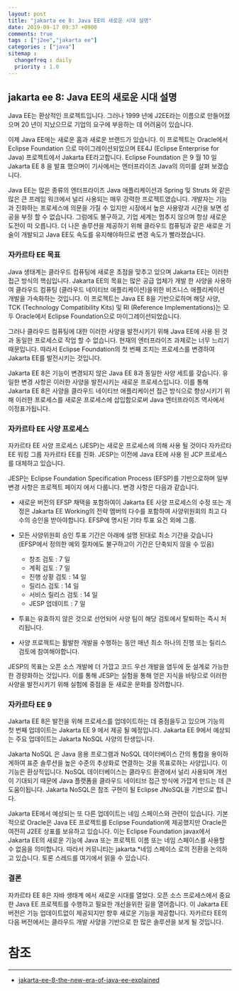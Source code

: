```yaml
---
layout: post
title: "jakarta ee 8: Java EE의 새로운 시대 설명"
date: 2019-09-17 09:37 +0900
comments: true
tags : ["j2ee","jakarta ee"]
categories : ["java"]
sitemap :
  changefreq : daily
  priority : 1.0
---
```

 
## jakarta ee 8: Java EE의 새로운 시대 설명

Java EE는 환상적인 프로젝트입니다. 
그러나 1999 년에 J2EE라는 이름으로 만들어졌으며 20 년이 지났으므로 기업의 요구에 부응하는 데 어려움이 있습니다.

이제 Java EE에는 새로운 홈과 새로운 브랜드가 있습니다. 
이 프로젝트는 Oracle에서 Eclipse Foundation 으로 마이그레이션되었으며 EE4J (Eclipse Enterprise for Java) 프로젝트에서 Jakarta EE라고합니다. 
Eclipse Foundation 은 9 월 10 일 Jakarta EE 8 을 발표 했으며이 기사에서는 엔터프라이즈 Java의 의미를 살펴 보겠습니다.

Java EE는 많은 종류의 엔터프라이즈 Java 애플리케이션과 Spring 및 Struts 와 같은 많은 큰 프레임 워크에서 널리 사용되는 매우 강력한 프로젝트였습니다. 
개발자는 기능과 진화하는 프로세스에 의문을 가질 수 있지만 시장에서 높은 사용량과 시간을 보면 성공을 부정 할 수 없습니다. 
그럼에도 불구하고, 기업 세계는 멈추지 않으며 항상 새로운 도전이 떠 오릅니다. 
더 나은 솔루션을 제공하기 위해 클라우드 컴퓨팅과 같은 새로운 기술이 개발되고 Java EE도 속도를 유지해야하므로 변경 속도가 빨라졌습니다.

### 자카르타 EE 목표

Java 생태계는 클라우드 컴퓨팅에 새로운 초점을 맞추고 있으며 Jakarta EE는 이러한 접근 방식의 핵심입니다. 
Jakarta EE의 목표는 많은 공급 업체가 개발 한 사양을 사용하여 클라우드 컴퓨팅 (클라우드 네이티브 애플리케이션)을위한 비즈니스 애플리케이션 개발을 가속화하는 것입니다. 
이 프로젝트는 Java EE 8을 기반으로하며 해당 사양, TCK (Technology Compatibility Kits) 및 RI (Reference Implementations)는 모두 Oracle에서 Eclipse Foundation으로 마이그레이션되었습니다.

그러나 클라우드 컴퓨팅에 대한 이러한 사양을 발전시키기 위해 Java EE에 사용 된 것과 동일한 프로세스로 작업 할 수 없습니다. 
현재의 엔터프라이즈 과제로는 너무 느리기 때문입니다. 
따라서 Eclipse Foundation의 첫 번째 조치는 프로세스를 변경하여 Jakarta EE를 발전시키는 것입니다.

Jakarta EE 8은 기능이 변경되지 않은 Java EE 8과 동일한 사양 세트를 갖습니다. 
유일한 변경 사항은 이러한 사양을 발전시키는 새로운 프로세스입니다. 
이를 통해 Jakarta EE 8은 사양을 클라우드 네이티브 애플리케이션 접근 방식으로 향상시키기 위해 이러한 프로세스를 새로운 프로세스에 삽입함으로써 Java 엔터프라이즈 역사에서 이정표가됩니다.

### 자카르타 EE 사양 프로세스

자카르타 EE 사양 프로세스 (JESP)는 새로운 프로세스에 의해 사용 될 것이다 자카르타 EE 워킹 그룹 자카르타 EE를 진화. 
JESP는 이전에 Java EE에 사용 된 JCP 프로세스를 대체하고 있습니다.

JESP는 Eclipse Foundation Specification Process (EFSP)를 기반으로하며 일부 변경 사항은 프로젝트 페이지 에서 다룹니다. 
변경 사항은 다음과 같습니다.

* 새로운 버전의 EFSP 채택을 포함하여이 Jakarta EE 사양 프로세스의 수정 또는 개정은 Jakarta EE Working의 전략 멤버의 다수를 포함하여 사양위원회의 최고 다수의 승인을 받아야합니다. 
EFSP에 명시된 기타 투표 요건 외에 그룹.

* 모든 사양위원회 승인 투표 기간은 아래에 설명 된대로 최소 기간을 갖습니다 (EFSP에서 정의한 예외 절차에도 불구하고이 기간은 단축되지 않을 수 있음)

    * 창조 검토 : 7 일
    * 계획 검토 : 7 일
    * 진행 상황 검토 : 14 일
    * 릴리스 검토 : 14 일
    * 서비스 릴리스 검토 : 14 일
    * JESP 업데이트 : 7 일

* 투표는 유효하지 않은 것으로 선언되어 사양 팀이 해당 검토에서 탈퇴하는 즉시 처리됩니다.
* 사양 프로젝트는 활발한 개발을 수행하는 동안 매년 최소 하나의 진행 또는 릴리스 검토에 참여해야합니다.

JESP의 목표는 오픈 소스 개발에 더 가깝고 코드 우선 개발을 염두에 둔 설계로 가능한 한 경량화하는 것입니다. 
이를 통해 JESP는 실험을 통해 얻은 지식을 바탕으로 이러한 사양을 발전시키기 위해 실험에 중점을 둔 새로운 문화를 장려합니다.

### 자카르타 EE 9

Jakarta EE 8은 발전을 위해 프로세스를 업데이트하는 데 중점을두고 있으며 기능의 첫 번째 업데이트는 Jakarta EE 9 에서 제공 될 예정입니다. 
Jakarta EE 9에서 예상되는 주요 업데이트는 Jakarta NoSQL 사양의 탄생입니다.

Jakarta NoSQL 은 Java 응용 프로그램과 NoSQL 데이터베이스 간의 통합을 용이하게하여 표준 솔루션을 높은 수준의 추상화로 연결하는 것을 목표로하는 사양입니다. 
이 기능은 환상적입니다. NoSQL 데이터베이스는 클라우드 환경에서 널리 사용되며 개선이 기대되기 때문에 Java 플랫폼을 클라우드 네이티브 접근 방식에 가깝게 만드는 데 큰 도움이됩니다. 
Jakarta NoSQL은 참조 구현이 될 Eclipse JNoSQL을 기반으로 합니다.

Jakarta EE에서 예상되는 또 다른 업데이트는 네임 스페이스와 관련이 있습니다. 
기본적으로 Oracle은 Java EE 프로젝트를 Eclipse Foundation에 제공했지만 Oracle은 여전히 J2EE 상표를 보유하고 있습니다. 
이는 Eclipse Foundation javax에서 Jakarta EE의 새로운 기능에 Java 또는 프로젝트 이름 또는 네임 스페이스를 사용할 수 없음을 의미합니다. 
따라서 커뮤니티는 jakarta.*네임 스페이스 로의 전환을 논의하고 있습니다. 토론 스레드를 여기에서 읽을 수 있습니다.

### 결론

자카르타 EE 8은 자바 생태계 에서 새로운 시대를 열었다. 
오픈 소스 프로세스에서 중요한 Java EE 프로젝트를 수행하고 필요한 개선을위한 길을 열어줍니다. 
이 Jakarta EE 버전은 기능 업데이트없이 제공되지만 향후 새로운 기능을 제공합니다. 
자카르타 EE의 다음 버전에서는 클라우드 개발 사양을 기반으로 한 많은 솔루션을 보게 될 것입니다.


# 참조
----- 
* [jakarta-ee-8-the-new-era-of-java-ee-explained](https://developers.redhat.com/blog/2019/09/12/jakarta-ee-8-the-new-era-of-java-ee-explained/)
